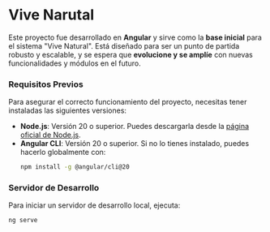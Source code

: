# Vive Narutal

Este proyecto fue desarrollado en **Angular** y sirve como la **base inicial** para el sistema "Vive Natural". Está diseñado para ser un punto de partida robusto y escalable, y se espera que **evolucione y se amplíe** con nuevas funcionalidades y módulos en el futuro.

### Requisitos Previos

Para asegurar el correcto funcionamiento del proyecto, necesitas tener instaladas las siguientes versiones:

- **Node.js**: Versión 20 o superior. Puedes descargarla desde la [página oficial de Node.js](https://nodejs.org/).
- **Angular CLI**: Versión 20 o superior. Si no lo tienes instalado, puedes hacerlo globalmente con:
  ```bash
  npm install -g @angular/cli@20
  ```

### Servidor de Desarrollo

Para iniciar un servidor de desarrollo local, ejecuta:

```bash
ng serve
```
